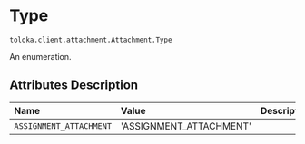 # Type
`toloka.client.attachment.Attachment.Type`

An enumeration.

## Attributes Description

| Name | Value | Description |
| :------| :-----------| :----------| 
`ASSIGNMENT_ATTACHMENT`|'ASSIGNMENT_ATTACHMENT'|<p></p>
